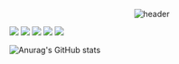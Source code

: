 <div align="center">
  
![header](https://capsule-render.vercel.app/api?type=wave&color=gradient&text=Josh&fontColor=000000&animation=fadeIn)
</div>

<img src="https://img.shields.io/badge/kotlin-7F52FF?style=for-the-badge&logo=kotlin&logoColor=white"> <img src="https://img.shields.io/badge/python-3776AB?style=for-the-badge&logo=python&logoColor=white"> <img src="https://img.shields.io/badge/java-007396?style=for-the-badge&logo=java&logoColor=white"> <img src="https://img.shields.io/badge/intelliJ-000000?style=for-the-badge&logo=intelliJ&logoColor=white"> <img src="https://img.shields.io/badge/android studio-3DDC84?style=for-the-badge&logo=android studio&logoColor=white">

![Anurag's GitHub stats](https://github-readme-stats.vercel.app/api?username=Jojunhyeong&show_icons=true&theme=shadow_green)
